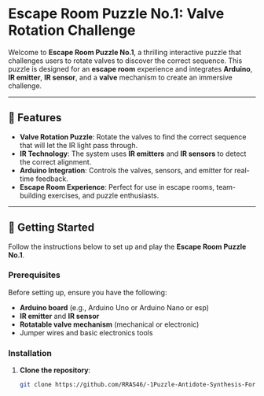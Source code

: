 # Escape Room Puzzle No.1: Valve Rotation Challenge

Welcome to **Escape Room Puzzle No.1**, a thrilling interactive puzzle that challenges users to rotate valves to discover the correct sequence. This puzzle is designed for an **escape room** experience and integrates **Arduino**, **IR emitter**, **IR sensor**, and a **valve** mechanism to create an immersive challenge.

---

## 🔧 Features

- **Valve Rotation Puzzle**: Rotate the valves to find the correct sequence that will let the IR light pass through.
- **IR Technology**: The system uses **IR emitters** and **IR sensors** to detect the correct alignment.
- **Arduino Integration**: Controls the valves, sensors, and emitter for real-time feedback.
- **Escape Room Experience**: Perfect for use in escape rooms, team-building exercises, and puzzle enthusiasts.

---

## 🚀 Getting Started

Follow the instructions below to set up and play the **Escape Room Puzzle No.1**.

### Prerequisites

Before setting up, ensure you have the following:

- **Arduino board** (e.g., Arduino Uno or Arduino Nano or esp)
- **IR emitter** and **IR sensor**
- **Rotatable valve mechanism** (mechanical or electronic)
- Jumper wires and basic electronics tools

### Installation

1. **Clone the repository**:
   ```bash
   git clone https://github.com/RRAS46/-1Puzzle-Antidote-Synthesis-Forge.git
